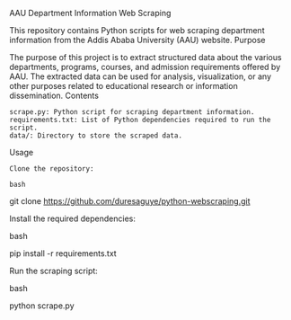 AAU Department Information Web Scraping

This repository contains Python scripts for web scraping department information from the Addis Ababa University (AAU) website.
Purpose

The purpose of this project is to extract structured data about the various departments, programs, courses, and admission requirements offered by AAU. The extracted data can be used for analysis, visualization, or any other purposes related to educational research or information dissemination.
Contents

    scrape.py: Python script for scraping department information.
    requirements.txt: List of Python dependencies required to run the script.
    data/: Directory to store the scraped data.

Usage

    Clone the repository:

    bash

git clone https://github.com/duresaguye/python-webscraping.git

Install the required dependencies:

bash

pip install -r requirements.txt

Run the scraping script:

bash

python scrape.py
